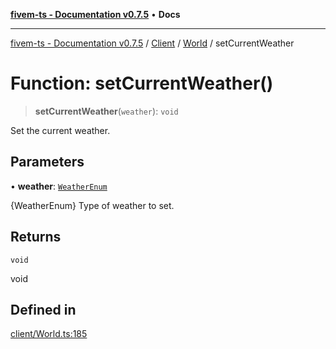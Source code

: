 [**fivem-ts - Documentation v0.7.5**](../../../../../README.md) • **Docs**

***

[fivem-ts - Documentation v0.7.5](../../../../../README.md) / [Client](../../../README.md) / [World](../README.md) / setCurrentWeather

# Function: setCurrentWeather()

> **setCurrentWeather**(`weather`): `void`

Set the current weather.

## Parameters

• **weather**: [`WeatherEnum`](../../../../Shared/enumerations/WeatherEnum.md)

{WeatherEnum} Type of weather to set.

## Returns

`void`

void

## Defined in

[client/World.ts:185](https://github.com/Purpose-Dev/fivem-ts/blob/main/src/client/World.ts#L185)
